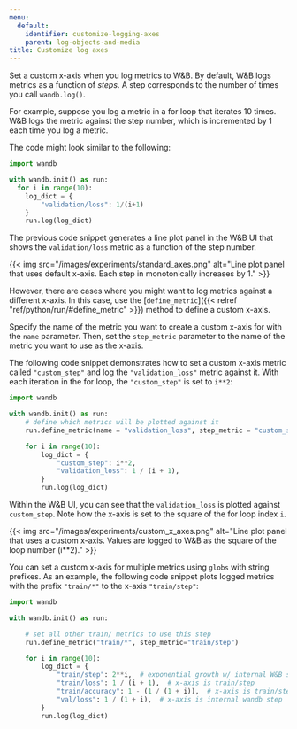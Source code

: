 ```yaml
---
menu:
  default:
    identifier: customize-logging-axes
    parent: log-objects-and-media
title: Customize log axes
---
```


Set a custom x-axis when you log metrics to W&B. By default, W&B logs metrics as a function of *steps*. A step corresponds to the number of times you call `wandb.log()`. 

For example, suppose you log a metric in a for loop that iterates 10 times. W&B logs the metric against the step number, which is incremented by 1 each time you log a metric.

The code might look similar to the following:

```python
import wandb

with wandb.init() as run:
  for i in range(10):
    log_dict = {
        "validation/loss": 1/(i+1)   
    }
    run.log(log_dict)
```

The previous code snippet generates a line plot panel in the W&B UI that shows the `validation/loss` metric as a function of the step number. 

{{< img src="/images/experiments/standard_axes.png" alt="Line plot panel that uses default x-axis. Each step in monotonically increases by 1." >}}

However, there are cases where you might want to log metrics against a different x-axis. In this case, use the [`define_metric`]({{< relref "ref/python/run/#define_metric" >}}) method to define a custom x-axis. 


Specify the name of the metric you want to create a custom x-axis for with the `name` parameter. Then, set the `step_metric` parameter to the name of the metric you want to use as the x-axis.

The following code snippet demonstrates how to set a custom x-axis metric called `"custom_step"` and log the `"validation_loss"` metric against it. With each iteration in the for loop, the `"custom_step"` is set to `i**2`:

```python
import wandb

with wandb.init() as run:
    # define which metrics will be plotted against it
    run.define_metric(name = "validation_loss", step_metric = "custom_step")

    for i in range(10):
        log_dict = {
            "custom_step": i**2,
            "validation_loss": 1 / (i + 1),
        }
        run.log(log_dict)
```

Within the W&B UI, you can see that the `validation_loss` is plotted against `custom_step`. Note how the x-axis is set to the square of the for loop index `i`.

{{< img src="/images/experiments/custom_x_axes.png" alt="Line plot panel that uses a custom x-axis. Values are logged to W&B as the square of the loop number (i**2)." >}}

You can set a custom x-axis for multiple metrics using `globs` with string prefixes. As an example, the following code snippet plots logged metrics with the prefix `"train/*"` to the x-axis `"train/step"`:

```python
import wandb

with wandb.init() as run:

    # set all other train/ metrics to use this step
    run.define_metric("train/*", step_metric="train/step")

    for i in range(10):
        log_dict = {
            "train/step": 2**i,  # exponential growth w/ internal W&B step
            "train/loss": 1 / (i + 1),  # x-axis is train/step
            "train/accuracy": 1 - (1 / (1 + i)),  # x-axis is train/step
            "val/loss": 1 / (1 + i),  # x-axis is internal wandb step
        }
        run.log(log_dict)
```


<!-- [Try `define_metric` in Google Colab](http://wandb.me/define-metric-colab). -->